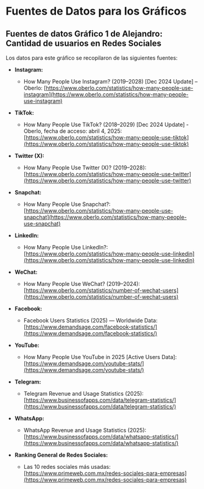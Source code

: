 
# Fuentes de Datos para los Gráficos


## Fuentes de datos Gráfico 1 de Alejandro: Cantidad de usuarios en Redes Sociales

Los datos para este gráfico se recopilaron de las siguientes fuentes:

* **Instagram:**
    * How Many People Use Instagram? (2019–2028) [Dec 2024 Update] – Oberlo: [https://www.oberlo.com/statistics/how-many-people-use-instagram](https://www.oberlo.com/statistics/how-many-people-use-instagram)

* **TikTok:**
    * How Many People Use TikTok? (2018–2029) [Dec 2024 Update] - Oberlo, fecha de acceso: abril 4, 2025: [https://www.oberlo.com/statistics/how-many-people-use-tiktok](https://www.oberlo.com/statistics/how-many-people-use-tiktok)

* **Twitter (X):**
    * How Many People Use Twitter (X)? (2019–2028): [https://www.oberlo.com/statistics/how-many-people-use-twitter](https://www.oberlo.com/statistics/how-many-people-use-twitter)

* **Snapchat:**
    * How Many People Use Snapchat?: [https://www.oberlo.com/statistics/how-many-people-use-snapchat](https://www.oberlo.com/statistics/how-many-people-use-snapchat)

* **LinkedIn:**
    * How Many People Use LinkedIn?: [https://www.oberlo.com/statistics/how-many-people-use-linkedin](https://www.oberlo.com/statistics/how-many-people-use-linkedin)

* **WeChat:**
    * How Many People Use WeChat? (2019–2024): [https://www.oberlo.com/statistics/number-of-wechat-users](https://www.oberlo.com/statistics/number-of-wechat-users)


* **Facebook:**
    * Facebook Users Statistics (2025) — Worldwide Data: [https://www.demandsage.com/facebook-statistics/](https://www.demandsage.com/facebook-statistics/)

* **YouTube:**
    * How Many People Use YouTube in 2025 [Active Users Data]: [https://www.demandsage.com/youtube-stats/](https://www.demandsage.com/youtube-stats/)

* **Telegram:**
    * Telegram Revenue and Usage Statistics (2025): [https://www.businessofapps.com/data/telegram-statistics/](https://www.businessofapps.com/data/telegram-statistics/)

* **WhatsApp:**
    * WhatsApp Revenue and Usage Statistics (2025): [https://www.businessofapps.com/data/whatsapp-statistics/](https://www.businessofapps.com/data/whatsapp-statistics/)

* **Ranking General de Redes Sociales:**
    * Las 10 redes sociales más usadas: [https://www.primeweb.com.mx/redes-sociales-para-empresas](https://www.primeweb.com.mx/redes-sociales-para-empresas)


